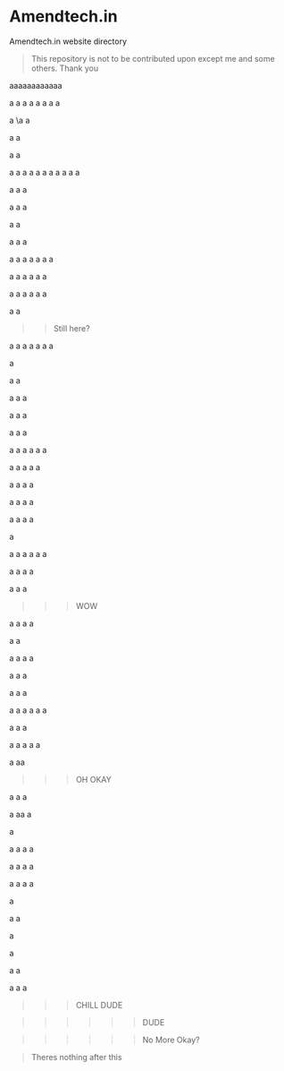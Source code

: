 # Amendtech.in

Amendtech.in website directory
>This repository is not to be contributed upon except me and some others.
>Thank you



aaaaaaaaaaaa


















a
a
a
a
a
a
a
a

a
\a
a

a
a

a
a

a
a
a
a
a
a
a
a
a
a
a

a
a
a

a
a
a

a
a

a
a
a

a
a
a
a
a
a
a

a
a
a
a
a
a

a
a
a
a
a
a

a
a













































































>>Still here?

a
a
a
a
a
a
a

a

a
a

a
a
a

a
a
a


a
a
a

a
a
a
a
a
a

a
a
a
a
a

a
a
a
a

a
a
a
a

a
a
a
a

a


a
a
a
a
a
a

a
a
a
a

a
a
a







>>>WOW







a
a
a
a

a
a

a
a
a
a

a
a
a

a
a
a

a
a
a
a
a
a


a
a
a

a
a
a
a
a

a
aa















>>>OH OKAY









a
a
a

a
aa
a

a

a
a
a
a

a
a
a
a

a
a
a
a

a

a
a

a

a

a
a

a
a
a










>>>CHILL DUDE







































>>>>>>DUDE
























>>>>>>No More Okay?


























































>Theres nothing after this
